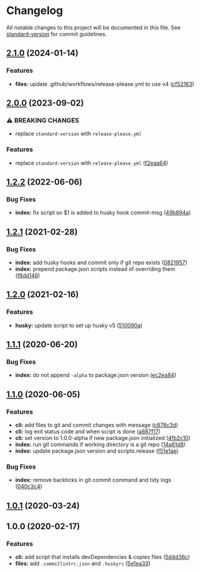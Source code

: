 # Changelog

All notable changes to this project will be documented in this file. See [standard-version](https://github.com/conventional-changelog/standard-version) for commit guidelines.

## [2.1.0](https://github.com/remarkablemark/conventional-release-setup/compare/v2.0.0...v2.1.0) (2024-01-14)


### Features

* **files:** update .github/workflows/release-please.yml to use v4 ([cf52163](https://github.com/remarkablemark/conventional-release-setup/commit/cf521636b3b1f3f641f9737f57fee541ac517eba))

## [2.0.0](https://github.com/remarkablemark/conventional-release-setup/compare/v1.2.2...v2.0.0) (2023-09-02)


### ⚠ BREAKING CHANGES

* replace `standard-version` with `release-please.yml`

### Features

* replace `standard-version` with `release-please.yml` ([f2eaa64](https://github.com/remarkablemark/conventional-release-setup/commit/f2eaa645ffbfa3611cd742f9c5c49f6c41bbdc02))

## [1.2.2](https://github.com/remarkablemark/conventional-release-setup/compare/v1.2.1...v1.2.2) (2022-06-06)

### Bug Fixes

- **index:** fix script so $1 is added to husky hook commit-msg ([49b894a](https://github.com/remarkablemark/conventional-release-setup/commit/49b894abeacb5509c1ac857d76ae87996875a4ce))

## [1.2.1](https://github.com/remarkablemark/conventional-release-setup/compare/v1.2.0...v1.2.1) (2021-02-28)

### Bug Fixes

- **index:** add husky hooks and commit only if git repo exists ([0821957](https://github.com/remarkablemark/conventional-release-setup/commit/082195750a233460099e6f99f4dfade5915533ac))
- **index:** prepend package.json scripts instead of overriding them ([f8dd146](https://github.com/remarkablemark/conventional-release-setup/commit/f8dd146aabd31e22930bbc2965f2bf05d25043d6))

## [1.2.0](https://github.com/remarkablemark/conventional-release-setup/compare/v1.1.1...v1.2.0) (2021-02-16)

### Features

- **husky:** update script to set up husky v5 ([510090a](https://github.com/remarkablemark/conventional-release-setup/commit/510090aac7e94ba7b1d98d44193639947fa83fbc))

## [1.1.1](https://github.com/remarkablemark/conventional-release-setup/compare/v1.1.0...v1.1.1) (2020-06-20)

### Bug Fixes

- **index:** do not append `-alpha` to package.json version ([ec2ea84](https://github.com/remarkablemark/conventional-release-setup/commit/ec2ea84bd1dc35dd5c03083d84a4318a3b2738e4))

## [1.1.0](https://github.com/remarkablemark/conventional-release-setup/compare/v1.0.1...v1.1.0) (2020-06-05)

### Features

- **cli:** add files to git and commit changes with message ([c878c3d](https://github.com/remarkablemark/conventional-release-setup/commit/c878c3d918d47b3e3f33b4eb9886d54d269754ed))
- **cli:** log exit status code and when script is done ([a887f17](https://github.com/remarkablemark/conventional-release-setup/commit/a887f1728430e0e6effc45eed0204910ea1cbc11))
- **cli:** set version to 1.0.0-alpha if new package.json initialized ([4fb2c10](https://github.com/remarkablemark/conventional-release-setup/commit/4fb2c108253cb5cfa07a34f68b82fcc634b5d4e9))
- **index:** run git commands if working directory is a git repo ([14a61d8](https://github.com/remarkablemark/conventional-release-setup/commit/14a61d89615dbf6da17d42ff88592e0d45af61d2))
- **index:** update package.json version and scripts.release ([f51e1ae](https://github.com/remarkablemark/conventional-release-setup/commit/f51e1ae9b11066def68c2c90a1800351c4c5b261))

### Bug Fixes

- **index:** remove backticks in git commit command and tidy logs ([040c3c4](https://github.com/remarkablemark/conventional-release-setup/commit/040c3c4588e8cbdabffb31240629dc4540848eef))

## [1.0.1](https://github.com/remarkablemark/conventional-release-setup/compare/v1.0.0...v1.0.1) (2020-03-24)

## 1.0.0 (2020-02-17)

### Features

- **cli:** add script that installs devDependencies & copies files ([5d4d36c](https://github.com/remarkablemark/conventional-release-setup/commit/5d4d36cafa4b94a87d616eeb9603a807daf30260))
- **files:** add `.commitlintrc.json` and `.huskyrc` ([5e1ea33](https://github.com/remarkablemark/conventional-release-setup/commit/5e1ea33794b01fa82e42e5520e7bb17a77da2e98))
